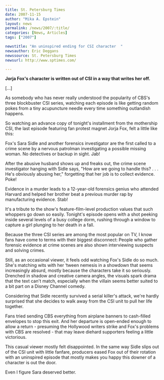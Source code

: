 ```yaml
---
title: St. Petersburg Times 
date: 2007-11-15
author: "Mika A. Epstein"
layout: news
permalink: /news/2007/:title/
categories: [News, Articles]
tags: ["2007"]

newstitle: "An uninspired ending for CSI character  "
newsauthor: Eric Deggans  
newssource: St. Petersburg Times  
newsurl: http://www.sptimes.com/

---
```

**Jorja Fox's character is written out of CSI in a way that writes her off.**

[...]

As somebody who has never really understood the popularity of CBS's three blockbuster CSI series, watching each episode is like getting random pokes from a tiny acupuncture needle every time something outlandish happens.

So watching an advance copy of tonight's installment from the mothership CSI, the last episode featuring fan protest magnet Jorja Fox, felt a little like this:

Fox's Sara Sidle and another forensics investigator are the first called to a crime scene by a nervous patrolman investigating a possible missing woman. No detectives or backup in sight. Jab!

After the abusive husband shows up and freaks out, the crime scene investigator hanging with Sidle says, "How are we going to handle this? . . . He's obviously abusing her," forgetting that her job is to collect evidence. Poke!

Evidence in a murder leads to a 12-year-old forensics genius who attended Harvard and helped her brother beat a previous murder rap by manufacturing evidence. Stab!

It's a tribute to the show's feature-film-level production values that such whoppers go down so easily. Tonight's episode opens with a shot peeking inside several levels of a busy college dorm, rushing through a window to capture a girl plunging to her death in a fall.

Because the three CSI series are among the most popular on TV, I know fans have come to terms with their biggest disconnect: People who gather forensic evidence at crime scenes are also shown interviewing suspects and solving crimes.

Still, as an occasional viewer, it feels odd watching Fox's Sidle do so much. She's matching wits with her &#8216;tween nemesis in a showdown that seems increasingly absurd, mostly because the characters take it so seriously. Drenched in shadow and creative camera angles, the visuals spark drama that the text can't match, especially when the villain seems better suited to a bit part on a Disney Channel comedy.

Considering that Sidle recently survived a serial killer's attack, we're hardly surprised that she decides to walk away from the CSI unit to pull her life together.

Fans tried sending CBS everything from airplane banners to cash-filled envelopes to stop this exit. And her departure is open-ended enough to allow a return - presuming the Hollywood writers strike and Fox's problems with CBS are resolved - that may leave diehard supporters feeling a little victorious.

This casual viewer mostly felt disappointed. In the same way Sidle slips out of the CSI unit with little fanfare, producers eased Fox out of their rotation with an uninspired episode that mostly makes you happy this downer of a character is out the door.

Even I figure Sara deserved better.

